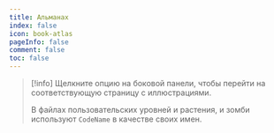 ```yaml
---
title: Альманах
index: false
icon: book-atlas
pageInfo: false
comment: false
toc: false
---
```


> [!info]
> Щелкните опцию на боковой панели, чтобы перейти на соответствующую страницу с иллюстрациями.
>
> В файлах пользовательских уровней и растения, и зомби используют `CodeName` в качестве своих имен.

<Catalog />